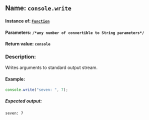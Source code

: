 ## Name: `console.write`

#### Instance of: [`Function`](Function.md)

#### Parameters: `/*any number of convertible to String parameters*/`

#### Return value: `console`

### Description:

Writes arguments to standard output stream.

#### Example:

```js
console.write("seven: ", 7);
```

##### Expected output:

```
seven: 7
```

